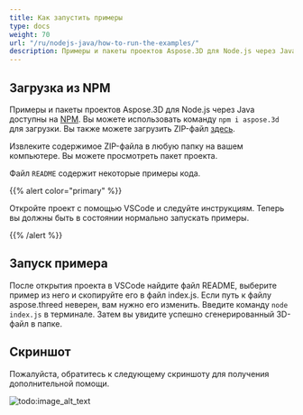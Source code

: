 ```yaml
---
title: Как запустить примеры
type: docs
weight: 70
url: "/ru/nodejs-java/how-to-run-the-examples/"
description: Примеры и пакеты проектов Aspose.3D для Node.js через Java доступны для скачивания на NPM.
---
```


## **Загрузка из NPM**
Примеры и пакеты проектов Aspose.3D для Node.js через Java доступны на [NPM](https://www.npmjs.com/package/aspose.3d). Вы можете использовать команду `npm i aspose.3d` для загрузки. Вы также можете загрузить ZIP-файл [здесь](https://releases.aspose.com/3d/nodejs-java/).

Извлеките содержимое ZIP-файла в любую папку на вашем компьютере. Вы можете просмотреть пакет проекта.

Файл `README` содержит некоторые примеры кода.

{{% alert color="primary" %}} 

Откройте проект с помощью VSCode и следуйте инструкциям. Теперь вы должны быть в состоянии нормально запускать примеры.

{{% /alert %}} 
## **Запуск примера**
После открытия проекта в VSCode найдите файл README, выберите пример из него и скопируйте его в файл index.js. Если путь к файлу aspose.threed неверен, вам нужно его изменить. Введите команду `node index.js` в терминале. Затем вы увидите успешно сгенерированный 3D-файл в папке.

## **Скриншот**
Пожалуйста, обратитесь к следующему скриншоту для получения дополнительной помощи.

![todo:image_alt_text](how-to-run-the-examples_1.png)